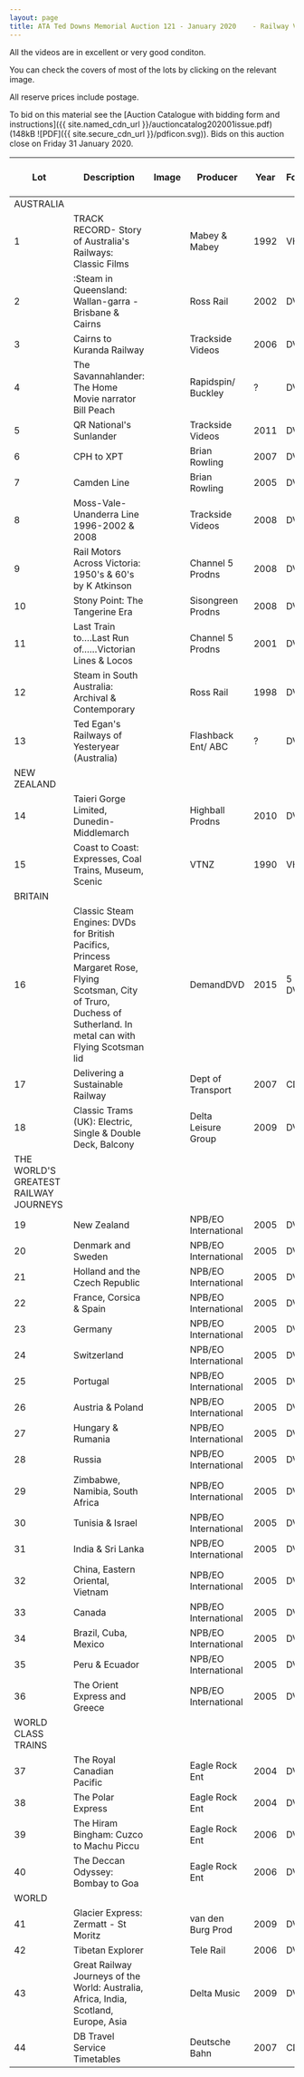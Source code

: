 ```yaml
---
layout: page
title: ATA Ted Downs Memorial Auction 121 - January 2020	- Railway Videos and CDs
---
```


All  the videos are in excellent or very good conditon.      

You  can check the covers of most of the lots by clicking on the relevant image.

All  reserve prices include postage.                                                             

To bid on this material see the [Auction Catalogue with bidding form and instructions]({{ site.named_cdn_url }}/auctioncatalog202001issue.pdf) (148kB ![PDF]({{ site.secure_cdn_url }}/pdficon.svg)). Bids on this auction close on Friday 31 January 2020.

| Lot                                                          | Description                                                  | Image | Producer             | Year | Format  | Length (minutes )| Reserve ($) |
| ------------------------------------------------------------ | ------------------------------------------------------------ | ----- | -------------------- | ---- | ------- | ------ | ------- |
| AUSTRALIA                                                    |                                                              |       |                      |      |   |        |         |
| 1                                                            | TRACK  RECORD- Story of Australia's Railways: Classic Films  |       | Mabey & Mabey        | 1992 | VHS     | 120    | 5       |
| 2                                                            | :Steam in Queensland:  Wallan-garra - Brisbane & Cairns      |       | Ross  Rail           | 2002 | DVD     | 68     | 13      |
| 3                                                            | Cairns  to Kuranda Railway                                   |       | Trackside  Videos    | 2006 | DVD     | 90     | 13      |
| 4                                                            | The  Savannahlander: The Home Movie narrator Bill Peach      |       | Rapidspin/  Buckley  | ?    | DVD     | 45     | 11      |
| 5                                                            | QR  National's Sunlander                                     |       | Trackside  Videos    | 2011 | DVD     | 96     | 11      |
| 6                                                            | CPH  to XPT                                                  |       | Brian Rowling        | 2007 | DVD     | 60     | 13      |
| 7                                                            | Camden Line                                                  |       | Brian  Rowling       | 2005 | DVD     | 60     | 13      |
| 8                                                            | Moss-Vale-  Unanderra Line 1996-2002 & 2008                  |       | Trackside Videos     | 2008 | DVD     | 80     | 12      |
| 9                                                            | Rail Motors Across  Victoria: 1950's & 60's by K Atkinson    |       | Channel  5 Prodns    | 2008 | DVD     | 104    | 13      |
| 10                                                           | Stony  Point: The Tangerine Era                              |       | Sisongreen  Prodns   | 2008 | DVD     | ?      | 12      |
| 11                                                           | Last  Train to….Last Run of……Victorian Lines & Locos         |       | Channel  5 Prodns    | 2001 | DVD     | 50     | 13      |
| 12                                                           | Steam  in South Australia: Archival & Contemporary           |       | Ross Rail            | 1998 | DVD     | 70     | 13      |
| 13                                                           | Ted  Egan's Railways of Yesteryear (Australia)               |       | Flashback Ent/ ABC   | ?    | DVD     | 51     | 12      |
| NEW  ZEALAND                                                 |                                                              |       |                      |      |         |        |         |
| 14                                                           | Taieri Gorge Limited,  Dunedin- Middlemarch                  |       | Highball Prodns      | 2010 | DVD     | 90     | 11      |
| 15                                                           | Coast to Coast:  Expresses, Coal Trains, Museum, Scenic      |       | VTNZ                 | 1990 | VHS     | 55     | 5       |
| BRITAIN                                                      |                                                              |       |                      |      |         |        |         |
| 16                                                           | Classic  Steam Engines: DVDs for British Pacifics, Princess Margaret Rose, Flying  Scotsman, City of Truro, Duchess of Sutherland. In metal can with  Flying Scotsman lid |       | DemandDVD            | 2015 | 5 DVDs  | 5 x 55 | 20      |
| 17                                                           | Delivering a Sustainable Railway                             |       | Dept of Transport    | 2007 | CD      |        | 3       |
| 18                                                           | Classic Trams (UK):  Electric, Single & Double Deck, Balcony |       | Delta Leisure Group  | 2009 | DVD     | 55     | 10      |
| THE  WORLD'S GREATEST RAILWAY JOURNEYS                       |                                                              |       |                      |      |         |        |         |
| 19                                                           | New Zealand                                                  |       | NPB/EO International | 2005 | DVD     | 70     | 10      |
| 20                                                           | Denmark and Sweden                                           |       | NPB/EO International | 2005 | DVD     | 65     | 10      |
| 21                                                           | Holland and the Czech  Republic                              |       | NPB/EO International | 2005 | DVD     | 65     | 10      |
| 22                                                           | France,  Corsica & Spain                                     |       | NPB/EO International | 2005 | DVD     | 65     | 10      |
| 23                                                           | Germany                                                      |       | NPB/EO International | 2005 | DVD     | 65     | 10      |
| 24                                                           | Switzerland                                                  |       | NPB/EO International | 2005 | DVD     | 65     | 10      |
| 25                                                           | Portugal                                                     |       | NPB/EO International | 2005 | DVD     | 65     | 10      |
| 26                                                           | Austria  & Poland                                            |       | NPB/EO International | 2005 | DVD     | 65     | 10      |
| 27                                                           | Hungary &  Rumania                                           |       | NPB/EO International | 2005 | DVD     | 65     | 10      |
| 28                                                           | Russia                                                       |       | NPB/EO International | 2005 | DVD     | 65     | 10      |
| 29                                                           | Zimbabwe, Namibia, South Africa                              |       | NPB/EO International | 2005 | DVD     | 90     | 10      |
| 30                                                           | Tunisia & Israel                                             |       | NPB/EO International | 2005 | DVD     | 70     | 10      |
| 31                                                           | India & Sri Lanka                                            |       | NPB/EO International | 2005 | DVD     | 70     | 10      |
| 32                                                           | China, Eastern Oriental, Vietnam                             |       | NPB/EO International | 2005 | DVD     | 90     | 10      |
| 33                                                           | Canada                                                       |       | NPB/EO International | 2005 | DVD     | 90     | 10      |
| 34                                                           | Brazil, Cuba, Mexico                                         |       | NPB/EO International | 2005 | DVD     | 90     | 10      |
| 35                                                           | Peru & Ecuador                                               |       | NPB/EO International | 2005 | DVD     | 70     | 10      |
| 36                                                           | The Orient Express and Greece                                |       | NPB/EO International | 2005 | DVD     | 65     | 10      |
| WORLD CLASS TRAINS                                           |                                                              |       |                      |      |         |        |         |
| 37                                                           | The Royal Canadian  Pacific                                  |       | Eagle Rock Ent       | 2004 | DVD     | 55     | 11      |
| 38                                                           | The Polar Express                                            |       | Eagle Rock Ent       | 2004 | DVD     | 55     | 11      |
| 39                                                           | The  Hiram Bingham: Cuzco to Machu Piccu                     |       | Eagle Rock Ent       | 2006 | DVD     | 48     | 11      |
| 40                                                           | The  Deccan Odyssey: Bombay to Goa                           |       | Eagle Rock Ent       | 2006 | DVD     | 50     | 11      |
| WORLD                                                        |                                                              |       |                      |      |         |        |         |
| 41                                                           | Glacier  Express: Zermatt - St Moritz                        |       | van den Burg Prod    | 2009 | DVD     | 70     | 11      |
| 42                                                           | Tibetan Explorer                                             |       | Tele Rail            | 2006 | DVD     | 80     | 11      |
| 43                                                           | Great  Railway Journeys of the World:      Australia, Africa, India, Scotland, Europe, Asia |       | Delta Music          | 2009 | DVD     | 57     | 10      |
| 44                                                           | DB Travel Service  Timetables                                |       | Deutsche Bahn        | 2007 | CD      |        | 3       |

